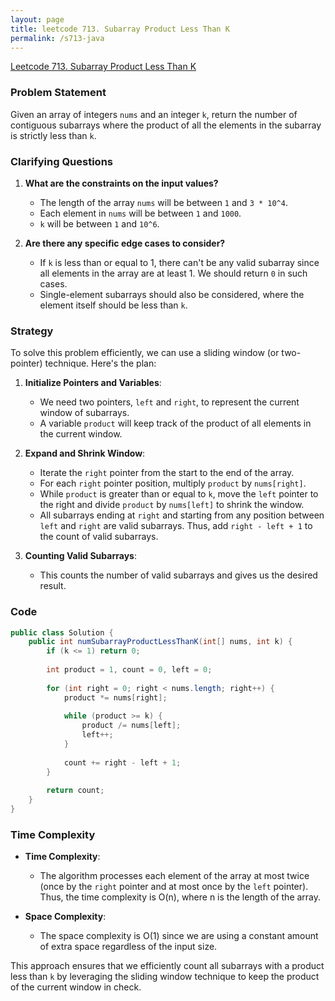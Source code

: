 ```yaml
---
layout: page
title: leetcode 713. Subarray Product Less Than K
permalink: /s713-java
---
```

[Leetcode 713. Subarray Product Less Than K](https://algoadvance.github.io/algoadvance/l713)
### Problem Statement

Given an array of integers `nums` and an integer `k`, return the number of contiguous subarrays where the product of all the elements in the subarray is strictly less than `k`.

### Clarifying Questions

1. **What are the constraints on the input values?**
   - The length of the array `nums` will be between `1` and `3 * 10^4`.
   - Each element in `nums` will be between `1` and `1000`.
   - `k` will be between `1` and `10^6`.

2. **Are there any specific edge cases to consider?**
   - If `k` is less than or equal to 1, there can't be any valid subarray since all elements in the array are at least 1. We should return `0` in such cases.
   - Single-element subarrays should also be considered, where the element itself should be less than `k`.

### Strategy

To solve this problem efficiently, we can use a sliding window (or two-pointer) technique. Here's the plan:

1. **Initialize Pointers and Variables**:
   - We need two pointers, `left` and `right`, to represent the current window of subarrays.
   - A variable `product` will keep track of the product of all elements in the current window.

2. **Expand and Shrink Window**:
   - Iterate the `right` pointer from the start to the end of the array.
   - For each `right` pointer position, multiply `product` by `nums[right]`.
   - While `product` is greater than or equal to `k`, move the `left` pointer to the right and divide `product` by `nums[left]` to shrink the window.
   - All subarrays ending at `right` and starting from any position between `left` and `right` are valid subarrays. Thus, add `right - left + 1` to the count of valid subarrays.

3. **Counting Valid Subarrays**:
   - This counts the number of valid subarrays and gives us the desired result.

### Code

```java
public class Solution {
    public int numSubarrayProductLessThanK(int[] nums, int k) {
        if (k <= 1) return 0;
        
        int product = 1, count = 0, left = 0;
        
        for (int right = 0; right < nums.length; right++) {
            product *= nums[right];
            
            while (product >= k) {
                product /= nums[left];
                left++;
            }
            
            count += right - left + 1;
        }
        
        return count;
    }
}
```

### Time Complexity

- **Time Complexity**:
  - The algorithm processes each element of the array at most twice (once by the `right` pointer and at most once by the `left` pointer). Thus, the time complexity is O(n), where n is the length of the array.

- **Space Complexity**:
  - The space complexity is O(1) since we are using a constant amount of extra space regardless of the input size.

This approach ensures that we efficiently count all subarrays with a product less than `k` by leveraging the sliding window technique to keep the product of the current window in check.
